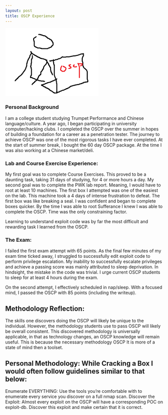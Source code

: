 ```yaml
---
layout: post
title: OSCP Experience 
---
```


![](/images/oscp.png)

### Personal Background

I am a college student studying Trumpet Performance and Chinese language/culture. A year ago, I began participating in university computer/hacking clubs. I completed the OSCP over the summer in hopes of building a foundation for a career as a penetration tester. The journey to achieve OSCP was one of the most rigorous tasks I have ever completed. At the start of summer break, I bought the 60 day OSCP package. At the time I was also working at a Chinese market/deli. 

### Lab and Course Exercise Experience: 

My first goal was to complete Course Exercises. This proved to be a daunting task, taking 31 days of studying, for 4 or more hours a day. My second goal was to complete the PWK lab report. Meaning, I would have to root at least 10 machines. The first box I attempted was one of the easiest on the lab. This machine took a 4 days of intense frustration to defeat. The first box was like breaking a seal. I was confident and began to complete boxes quicker. 
By the time I was able to root Sufferance I knew I was able to complete the OSCP. Time was the only constraining factor. 

Learning to understand exploit code was by far the most difficult and rewarding task I learned from the OSCP. 



### The Exam: 
I failed the first exam attempt with 65 points. As the final few minutes of my exam time ticked away, I struggled to successfully edit exploit code to perform privilege escalation. My inability to successfully escalate privileges and achieve a passing score was mainly attributed to sleep deprivation. In hindsight, the mistake in the code was trivial. I urge current OSCP students to sleep for at least 4 hours during the exam. 

On the second attempt, I effectively scheduled in nap/sleep. With a focused mind, I passed the OSCP with 85 points (including the writeup). 


## Methodology Reflection: 

The skills one discovers doing the OSCP will likely be unique to the individual. However, the methodology students use to pass OSCP will likely be overall consistent. This discovered methodology is universally applicable, in that as technology changes, an OSCP knowledge will remain useful. This is because the necessary methodology OSCP It is more of a state of mind then a toolset. 

## Personal Methodology: While Cracking a Box I would often follow guidelines similar to that below:

Enumerate EVERYTHING:
Use the tools you’re comfortable with to enumerate every service you discover on a full nmap scan. 
Discover the Exploit:
Almost every exploit on the OSCP will have a corresponding POC on exploit-db. Discover this exploit and make certain that it is correct. 
